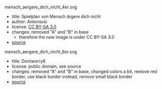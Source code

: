 mensch_aergere_dich_nicht_4er.svg

- title: Spielplan von Mensch ärgere dich nicht
- author: Antonsusi
- license: [CC BY-SA 3.0](https://creativecommons.org/licenses/by-sa/3.0/)
- changes: removed "A" and "B" in base
    - therefore the new image is under CC BY-SA 3.0
- [source](https://de.wikipedia.org/wiki/Mensch_%C3%A4rgere_Dich_nicht#/media/Datei:Mensch_%C3%A4rgere_dich_nicht_4.svg)


mensch_aergere_dich_nicht_6er.svg

- title: Dontworry6
- license: public domain, see source
- changes: removed "A" and "B" in base, changed colors a bit, remove red border, use black border instead, remove small black border
- [source](https://de.wikipedia.org/wiki/Datei:Dontworry6.svg)